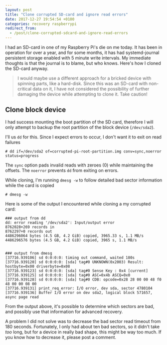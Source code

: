 ```yaml
---
layout: post
title: "Clone corrupted SD-card and ignore read errors"
date: 2017-12-27 19:54:54 +0100
categories: recovery raspberrypi
redirect_from:
  - /post/clone-corrupted-sdcard-and-ignore-read-errors
---
```


I had an SD-card in one of my Raspberry Pi's die on me today. It has been in operation for over a year, and for some months, it has had systemd-journal persistent storage enabled with 5 minute write intervals. My immediate thoughts is that the journal is to blame, but who knows. Here's how I cloned the SD-card anyway.

> I would maybe use a different approach for a bricked device with spinning parts, like a hard-disk. Since this was an SD-card with non-critical data on it, I have not considered the possibility of further damaging the device while attempting to clone it. Take caution!

## Clone block device

I had success mounting the boot partition of the SD card, therefore I will only attempt to backup the root partition of the block device (`/dev/sda2`).

I'll us `dd` for this. Since I expect errors to occur, I don't want it to exit on read failures

    # dd if=/dev/sda2 of=corrupted-pi-root-partition.img conv=sync,noerror status=progress

The `sync` option pads invalid reads with zeroes (0) while maintaining the offsets. The `noerror` prevents `dd` from exiting on errors.

While cloning, I'm running `dmesg -w` to follow detailed bad sector information while the card is copied

    # dmesg -w

Here is some of the output I encountered while cloning a my corrupted card:

    ### output from dd
    dd: error reading '/dev/sda2': Input/output error
    8762028+269 records in
    8762297+0 records out
    4486296064 bytes (4.5 GB, 4.2 GiB) copied, 3965.33 s, 1.1 MB/s
    4486296576 bytes (4.5 GB, 4.2 GiB) copied, 3965 s, 1.1 MB/s


    ### output from dmesg
    [37716.939106] sd 0:0:0:0: timing out command, waited 180s
    [37716.939120] sd 0:0:0:0: [sda] tag#0 UNKNOWN(0x2003) Result: hostbyte=0x00 driverbyte=0x08
    [37716.939123] sd 0:0:0:0: [sda] tag#0 Sense Key : 0x4 [current] 
    [37716.939125] sd 0:0:0:0: [sda] tag#0 ASC=0x4b ASCQ=0x0 
    [37716.939128] sd 0:0:0:0: [sda] tag#0 CDB: opcode=0x28 28 00 00 48 f0 48 00 00 08 00
    [37716.939131] print_req_error: I/O error, dev sda, sector 4780104
    [37716.939136] Buffer I/O error on dev sda2, logical block 571657, async page read

From the output above, it's possible to determine which sectors are bad, and possibly use that information for advanced recovery.

A problem I did not solve was to decrease the bad sector read timeout from 180 seconds. Fortunately, I only had about ten bad sectors, so it didn't take *too* long, but for a device in really bad shape, this might be way too much. If you know how to decrease it, please post a comment.